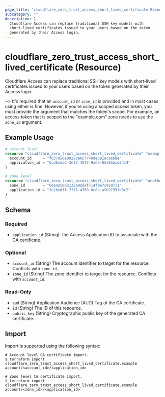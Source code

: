 ```yaml
---
page_title: "cloudflare_zero_trust_access_short_lived_certificate Resource - Cloudflare"
subcategory: ""
description: |-
  Cloudflare Access can replace traditional SSH key models with
  short-lived certificates issued to your users based on the token
  generated by their Access login.
---
```


# cloudflare_zero_trust_access_short_lived_certificate (Resource)

Cloudflare Access can replace traditional SSH key models with
short-lived certificates issued to your users based on the token
generated by their Access login.

~> It's required that an `account_id` or `zone_id` is provided and in
   most cases using either is fine. However, if you're using a scoped
   access token, you must provide the argument that matches the token's
   scope. For example, an access token that is scoped to the "example.com"
   zone needs to use the `zone_id` argument.

## Example Usage

```terraform
# account level
resource "cloudflare_zero_trust_access_short_lived_certificate" "example" {
  account_id     = "f037e56e89293a057740de681ac9abbe"
  application_id = "6cd6cea3-3ef2-4542-9aea-85a0bbcd5414"
}

# zone level
resource "cloudflare_zero_trust_access_short_lived_certificate" "another_example" {
  zone_id        = "0da42c8d2132a9ddaf714f9e7c920711"
  application_id = "fe2be0ff-7f13-4350-8c8e-a9b9795fe3c2"
}
```
<!-- schema generated by tfplugindocs -->
## Schema

### Required

- `application_id` (String) The Access Application ID to associate with the CA certificate.

### Optional

- `account_id` (String) The account identifier to target for the resource. Conflicts with `zone_id`.
- `zone_id` (String) The zone identifier to target for the resource. Conflicts with `account_id`.

### Read-Only

- `aud` (String) Application Audience (AUD) Tag of the CA certificate.
- `id` (String) The ID of this resource.
- `public_key` (String) Cryptographic public key of the generated CA certificate.

## Import

Import is supported using the following syntax:

```shell
# Account level CA certificate import.
$ terraform import cloudflare_zero_trust_access_short_lived_certificate.example account/<account_id>/<application_id>

# Zone level CA certificate import.
$ terraform import cloudflare_zero_trust_access_short_lived_certificate.example account/<zone_id>/<application_id>
```
